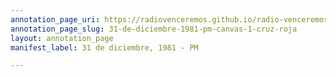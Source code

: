 ```yaml
---
annotation_page_uri: https://radiovenceremos.github.io/radio-venceremos-espanol/annotations/31-de-diciembre-1981-pm-canvas-1-cruz-roja.json
annotation_page_slug: 31-de-diciembre-1981-pm-canvas-1-cruz-roja
layout: annotation_page
manifest_label: 31 de diciembre, 1981 - PM

---
```

